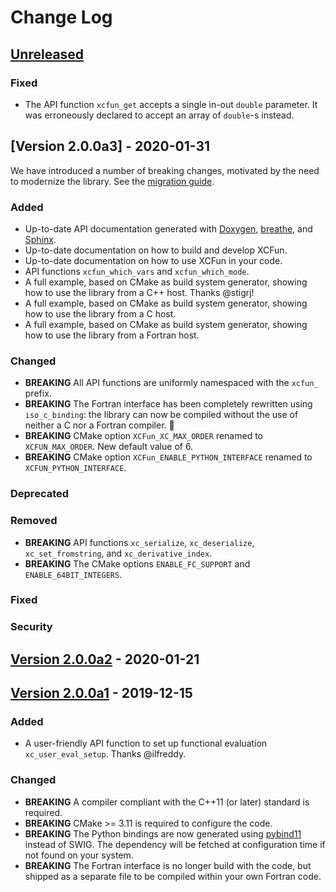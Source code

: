 # Change Log

## [Unreleased]

### Fixed

- The API function `xcfun_get` accepts a single in-out `double` parameter. It
  was erroneously declared to accept an array of `double`-s instead.

## [Version 2.0.0a3] - 2020-01-31

We have introduced a number of breaking changes, motivated by the need to
modernize the library. See the [migration guide](docs/migration.rst).

### Added

- Up-to-date API documentation generated with [Doxygen], [breathe], and [Sphinx].
- Up-to-date documentation on how to build and develop XCFun.
- Up-to-date documentation on how to use XCFun in your code.
- API functions `xcfun_which_vars` and `xcfun_which_mode`.
- A full example, based on CMake as build system generator, showing how to use
  the library from a C++ host. Thanks @stigrj!
- A full example, based on CMake as build system generator, showing how to use
  the library from a C host.
- A full example, based on CMake as build system generator, showing how to use
  the library from a Fortran host.

### Changed

- **BREAKING** All API functions are uniformly namespaced with the `xcfun_` prefix.
- **BREAKING** The Fortran interface has been completely rewritten using
  `iso_c_binding`: the library can now be compiled without the use of neither a
  C nor a Fortran compiler. :confetti_ball:
- **BREAKING** CMake option `XCFun_XC_MAX_ORDER` renamed to `XCFUN_MAX_ORDER`. New default value of 6.
- **BREAKING** CMake option `XCFun_ENABLE_PYTHON_INTERFACE` renamed to `XCFUN_PYTHON_INTERFACE`.

### Deprecated

### Removed

- **BREAKING** API functions `xc_serialize`, `xc_deserialize`, `xc_set_fromstring`, and `xc_derivative_index`.
- **BREAKING** The CMake options `ENABLE_FC_SUPPORT` and `ENABLE_64BIT_INTEGERS`.

### Fixed

### Security

## [Version 2.0.0a2] - 2020-01-21

## [Version 2.0.0a1] - 2019-12-15

### Added

- A user-friendly API function to set up functional evaluation `xc_user_eval_setup`. Thanks @ilfreddy.

### Changed

- **BREAKING** A compiler compliant with the C++11 (or later) standard is required.
- **BREAKING** CMake >= 3.11 is required to configure the code. 
- **BREAKING** The Python bindings are now generated using [pybind11] instead of
  SWIG. The dependency will be fetched at configuration time if not found on
  your system.
- **BREAKING** The Fortran interface is no longer build with the code, but
  shipped as a separate file to be compiled within your own Fortran code.

[Unreleased]: https://github.com/dftlibs/xcfun/compare/v2.0.0a3...HEAD
[Version 2.0.0a2]: https://github.com/dftlibs/xcfun/compare/v2.0.0a2...v2.0.0a3
[Version 2.0.0a2]: https://github.com/dftlibs/xcfun/compare/v2.0.0a1...v2.0.0a2
[Version 2.0.0a1]: https://github.com/dftlibs/xcfun/releases/tag/v2.0.0a1

[GitHub]: https://github.com/dftlibs/xcfun
[pybind11]: https://pybind11.readthedocs.io
[Doxygen]: http://doxygen.nl/
[breathe]: https://breathe.readthedocs.io/en/latest/
[Sphinx]: https://www.sphinx-doc.org/en/master/
